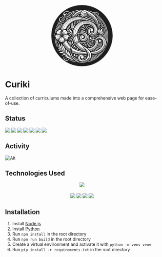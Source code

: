 <p align="center">
    <img src="/app/static/icons/curiki.png" width="200"  style="border-radius: 50%; width: 200px; border: 1px solid gray;">
</p>

# Curiki

A collection of curriculums made into a comprehensive web page for ease-of-use.

## Status

<p align="left">
    <a><img src="https://img.shields.io/github/created-at/Curiki/Curiki"/></a>
    <a><img src="https://img.shields.io/github/license/Curiki/Curiki"/></a>
    <a><img src="https://img.shields.io/github/repo-size/Curiki/Curiki?label=Size"/></a>
    <a><img src="https://img.shields.io/github/commit-activity/m/Curiki/Curiki"/></a>
    <a><img src="https://img.shields.io/github/languages/count/Curiki/Curiki"></a>
    <a><img src="https://img.shields.io/github/languages/top/Curiki/Curiki"></a>
    <a><img src="https://img.shields.io/badge/python-3.12-blue"></a>
</p>

## Activity

![Alt](https://repobeats.axiom.co/api/embed/95ac1e8e94c0fe20b7dbeb218d515c06ac881b5f.svg "Repobeats analytics image")

## Technologies Used

<p align="center">
    <a><img src="https://github.com/tornadoweb/tornado/blob/stable/docs/tornado.png?raw=true"></a>
    <br>
    <br>
    <a><img src="https://img.shields.io/badge/Python-3776AB?logo=python&logoColor=fff"></a>
    <a><img src="https://img.shields.io/badge/HTML-%23E34F26.svg?logo=html5&logoColor=white"></a>
    <a><img src="https://img.shields.io/badge/CSS-1572B6?logo=css3&logoColor=fff"></a>
    <a><img src="https://img.shields.io/badge/TypeScript-3178C6?logo=typescript&logoColor=fff"></a>
</p>

## Installation

1. Install [Node.js](https://nodejs.org/en/download/)
2. Install [Python](https://www.python.org/downloads/)
3. Run `npm install` in the root directory
4. Run `npm run build` in the root directory
5. Create a virtual environment and activate it with `python -m venv venv`
6. Run `pip install -r requirements.txt` in the root directory
